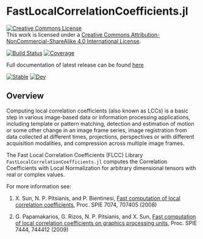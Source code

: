 # FastLocalCorrelationCoefficients.jl

<a rel="license" href="http://creativecommons.org/licenses/by-nc-sa/4.0/"><img alt="Creative Commons License" style="border-width:0" src="https://i.creativecommons.org/l/by-nc-sa/4.0/88x31.png" /></a><br />This work is licensed under a <a rel="license" href="http://creativecommons.org/licenses/by-nc-sa/4.0/">Creative Commons Attribution-NonCommercial-ShareAlike 4.0 International License</a>.

[![Build Status](https://github.com/pitsianis/FastLocalCorrelationCoefficients.jl/workflows/CI/badge.svg)](https://github.com/pitsianis/FastLocalCorrelationCoefficients.jl/actions)
[![Coverage](https://codecov.io/gh/pitsianis/FastLocalCorrelationCoefficients.jl/branch/master/graph/badge.svg)](https://codecov.io/gh/pitsianis/FastLocalCorrelationCoefficients.jl)

Full documentation of latest release can be found [here](https://pitsianis.github.io/FastLocalCorrelationCoefficients.jl/stable)

[![Stable](https://img.shields.io/badge/docs-stable-blue.svg)](https://pitsianis.github.io/FastLocalCorrelationCoefficients.jl/stable)
[![Dev](https://img.shields.io/badge/docs-dev-blue.svg)](https://pitsianis.github.io/FastLocalCorrelationCoefficients.jl/dev)

## Overview

Computing local correlation coefficients (also known as LCCs) is a basic step in various image-based data or information processing applications, including template or pattern matching, detection and estimation of motion or some other change in an image frame series, image registration from data collected at different times, projections, perspectives or with different acquisition modalities, and compression across multiple image frames.

The Fast Local Correlation Coefficients (FLCC) Library `FastLocalCorrelationCoefficients.jl`
computes the Correlation Coefficients with Local Normalization for arbitrary dimensional tensors with real or complex values.

For more information see:

 1. X. Sun, N. P. Pitsianis, and P. Bientinesi, [Fast computation of local correlation coefficients](http://www.cs.duke.edu/~nikos/reprints/C-027-LCC-SPIE.pdf), Proc. SPIE 7074, 707405 (2008)

 2. G. Papamakarios, G. Rizos, N. P. Pitsianis, and X. Sun, [Fast computation of local correlation coefficients on graphics processing units](http://www.cs.duke.edu/~nikos/reprints/C-032-LCCGPU-SPIE09.pdf), Proc. SPIE 7444, 744412 (2009)
